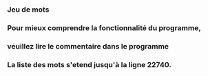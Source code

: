 ### Jeu de mots
### Pour mieux comprendre la fonctionnalité du programme, 
### veuillez lire le commentaire dans le programme
### La liste des mots s'etend jusqu'à la ligne 22740.

